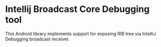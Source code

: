 # Intellij Broadcast Core Debugging tool

This Android library implements support for exposing RIB tree via IntelliJ Debugging broadcast receiver.
